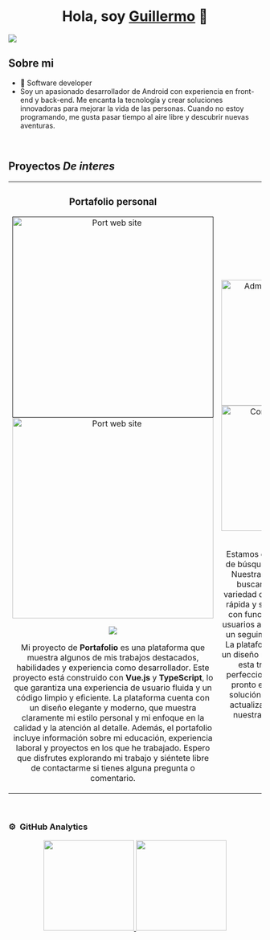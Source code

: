 <div align="center">
<h1 align="center">Hola, soy <a href="https://aristi.dev">Guillermo</a> 👋</h1>
</div>
<img src="[https://firebasestorage.googleapis.com/v0/b/portfoliome-17ec8.appspot.com/o/Developer.png?alt=media&token=2998af1e-291c-4964-b70d-72e7a1a094c5](https://firebasestorage.googleapis.com/v0/b/portfoliome-17ec8.appspot.com/o/Developer.png?alt=media&token=52417922-239d-4a14-a60b-a87734e72d12)">

## Sobre mi

- 📲 Software developer
- Soy un apasionado desarrollador de Android con experiencia en front-end y back-end. Me encanta la tecnología y crear soluciones innovadoras para mejorar la vida de las personas. Cuando no estoy programando, me gusta pasar tiempo al aire libre y descubrir nuevas aventuras.
<br>

## Proyectos *De interes*
<table>
<tr>
<td width="50%">
<h3 align="center">Portafolio personal</h3>
<div align="center">
<a href=""https://g-sam.netlify.app/" target="_blank">
<img src="https://firebasestorage.googleapis.com/v0/b/portfoliome-17ec8.appspot.com/o/portWebSite.jpeg?alt=media&token=a611a063-724e-418d-a13d-ea9937482c11" width="400" alt="Port web site"></a>
<img src="https://firebasestorage.googleapis.com/v0/b/portfoliome-17ec8.appspot.com/o/skills.jpeg?alt=media&token=26cf20b0-e57f-4033-9804-129e8e1cb4b9" width="400" alt="Port web site"></a>
<p>
<a href="https://github.com/GuillermoSamboni/Portafolio" target="_blank">
<img src="https://img.shields.io/badge/CÓDIGO-ff9?style=for-the-badge&logo=github&logoColor=black">
</a>
</a>
</p>
<p>
Mi proyecto de <strong>Portafolio</strong> es una plataforma que muestra algunos de mis trabajos destacados, habilidades y experiencia como desarrollador. Este proyecto está construido con <strong>Vue.js</strong> y <strong>TypeScript</strong>, lo que garantiza una experiencia de usuario fluida y un código limpio y eficiente. La plataforma cuenta con un diseño elegante y moderno, que muestra claramente mi estilo personal y mi enfoque en la calidad y la atención al detalle. Además, el portafolio incluye información sobre mi educación, experiencia laboral y proyectos en los que he trabajado. Espero que disfrutes explorando mi trabajo y siéntete libre de contactarme si tienes alguna pregunta o comentario.
</div>
                                                                                      
</td>

<td width="50%">
<br>
<h3 align="center">JobFinder</h3>
<div align="center">                                       
<a href="https://github.com/GuillermoSamboni/FireApp" target="_blank">
<div style="display:flex;">
<img src="https://firebasestorage.googleapis.com/v0/b/portfoliome-17ec8.appspot.com/o/admin_samsung-galaxys20-pink-portrait.png?alt=media&token=efdcc616-42b9-4daf-b90f-1e171d17d79f" width="180" height="250" alt="Admin control"></a>
<img src="https://firebasestorage.googleapis.com/v0/b/portfoliome-17ec8.appspot.com/o/company_samsung-galaxys20-pink-portrait.png?alt=media&token=079ce350-ced4-497b-ba5e-3cabcb5b5e9f" width="180" height="250" alt="Company control"></a>
</div>
<div style="display:flex;">
<img src="https://firebasestorage.googleapis.com/v0/b/portfoliome-17ec8.appspot.com/o/comments_samsung-galaxys20-pink-portrait.png?alt=media&token=6418c2df-4683-41d8-9771-170864ab75d5" width="180" height="250" alt="Comments"></a>
</div>

<br>
<p>
<!--<a href="https://github.com/ArisGuimera/SimpleAndroidMVVM" target="_blank">
<img src="https://img.shields.io/badge/C%C3%93DIGO-80ffaa?style=for-the-badge&logo=github&logoColor=black">-->
</a>
</a>
</p>
</p>
Estamos desarrollando una nueva plataforma de búsqueda de <strong>EMPLEO</strong> llamada <strong>JobFinder</strong>. Nuestra aplicación permitirá a los usuarios buscar ofertas de trabajo en una amplia variedad de sectores y aplicar a ellas de forma rápida y sencilla. Además, <strong>JobFinder</strong> contará con funciones intuitivas que permitirán a los usuarios administrar sus aplicaciones y realizar un seguimiento del estado de sus solicitudes. La plataforma será fácil de usar y contará con un diseño moderno y elegante. Actualmente, se esta trabajando duro para desarrollar y perfeccionar las funciones de la aplicación, y pronto estará listos para presentar nuestra solución al público. Mantente al tanto de las actualizaciones y ¡pronto podrás descargar nuestra aplicación y encontrar tu próximo empleo!
</p>
</div>
</td>                                                          
</table>
</div>
<br>

### ⚙️ &nbsp;GitHub Analytics

<p align="center">
<a href="https://github.com/GuillermoSamboni">
  <img height="180em" src="https://github-readme-stats-eight-theta.vercel.app/api?username=GuillermoSamboni&show_icons=true&theme=algolia&include_all_commits=true&count_private=true"/>
  <img height="180em" src="https://github-readme-stats-eight-theta.vercel.app/api/top-langs/?username=GuillermoSamboni&layout=compact&langs_count=8&theme=algolia"/>
</a>
</p>
